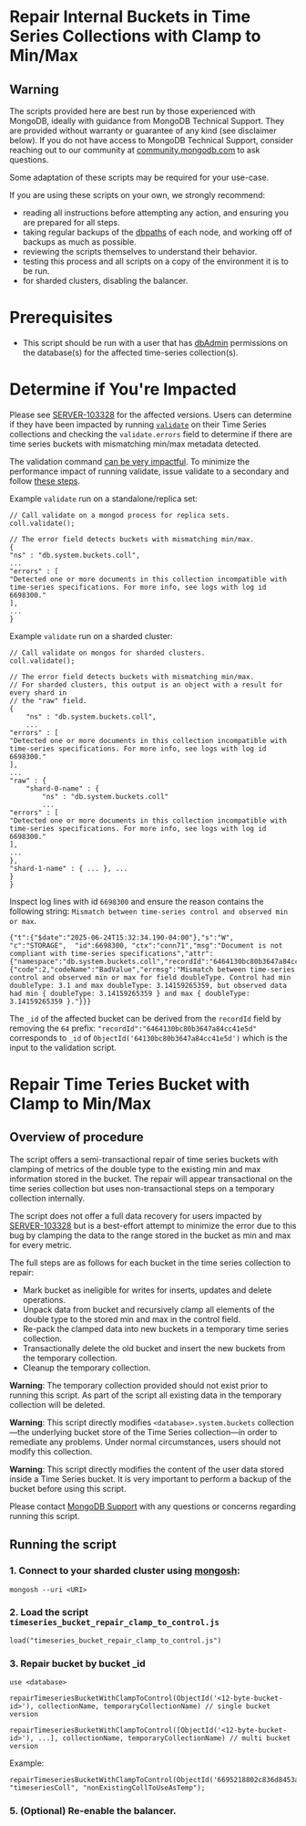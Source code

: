 # Repair Internal Buckets in Time Series Collections with Clamp to Min/Max

## Warning

The scripts provided here are best run by those experienced with MongoDB, ideally with guidance from MongoDB Technical Support. They are provided without warranty or guarantee of any kind (see disclaimer below). If you do not have access to MongoDB Technical Support, consider reaching out to our community at [community.mongodb.com](community.mongodb.com) to ask questions.

Some adaptation of these scripts may be required for your use-case.

If you are using these scripts on your own, we strongly recommend:

* reading all instructions before attempting any action, and ensuring you are prepared for all steps.
* taking regular backups of the [dbpaths](https://docs.mongodb.com/manual/core/backups/#back-up-by-copying-underlying-data-files) of each node, and working off of backups as much as possible.
* reviewing the scripts themselves to understand their behavior.
* testing this process and all scripts on a copy of the environment it is to be run.
* for sharded clusters, disabling the balancer.

# Prerequisites 
- This script should be run with a user that has [dbAdmin](https://www.mongodb.com/docs/manual/reference/built-in-roles/#mongodb-authrole-dbAdmin) permissions on the database(s) for the affected time-series collection(s).

# Determine if You're Impacted

Please see [SERVER-103328](https://jira.mongodb.org/browse/SERVER-103328) for the affected versions. Users can determine if they have been impacted by running [`validate`](https://www.mongodb.com/docs/manual/reference/command/validate/) on their Time Series collections and checking the `validate.errors` field to determine if there are time series buckets with mismatching min/max metadata detected.

The validation command [can be very impactful](https://www.mongodb.com/docs/manual/reference/method/db.collection.validate/#performance). To minimize the performance impact of running validate, issue validate to a secondary and follow [these steps](https://www.mongodb.com/docs/manual/reference/method/db.collection.validate/#performance:~:text=Validation%20has%20exclusive,the%20hidden%20node). 

Example `validate` run on a standalone/replica set:
```
// Call validate on a mongod process for replica sets. 
coll.validate();

// The error field detects buckets with mismatching min/max. 
{
"ns" : "db.system.buckets.coll",
...
"errors" : [
"Detected one or more documents in this collection incompatible with time-series specifications. For more info, see logs with log id 6698300."
],
...
}
```

Example `validate` run on a sharded cluster:

```
// Call validate on mongos for sharded clusters.
coll.validate();

// The error field detects buckets with mismatching min/max.
// For sharded clusters, this output is an object with a result for every shard in 
// the "raw" field.
{
	"ns" : "db.system.buckets.coll",
	...
"errors" : [
"Detected one or more documents in this collection incompatible with time-series specifications. For more info, see logs with log id 6698300."
],
...
"raw" : {
	"shard-0-name" : {
		"ns" : "db.system.buckets.coll"
		...
"errors" : [
"Detected one or more documents in this collection incompatible with time-series specifications. For more info, see logs with log id 6698300."
],
...
},
"shard-1-name" : { ... }, ...
}
}
```

Inspect log lines with id `6698300` and ensure the reason contains the following string: `Mismatch between time-series control and observed min or max`.

```
{"t":{"$date":"2025-06-24T15:32:34.190-04:00"},"s":"W",  "c":"STORAGE",  "id":6698300, "ctx":"conn71","msg":"Document is not compliant with time-series specifications","attr":{"namespace":"db.system.buckets.coll","recordId":"6464130bc80b3647a84cc41e5d","reason":{"code":2,"codeName":"BadValue","errmsg":"Mismatch between time-series control and observed min or max for field doubleType. Control had min doubleType: 3.1 and max doubleType: 3.14159265359, but observed data had min { doubleType: 3.14159265359 } and max { doubleType: 3.14159265359 }."}}}
```

The `_id` of the affected bucket can be derived from the `recordId` field by removing the `64` prefix: `"recordId":"6464130bc80b3647a84cc41e5d"` corresponds to `_id` of `ObjectId('64130bc80b3647a84cc41e5d')` which is the input to the validation script.

# Repair Time Teries Bucket with Clamp to Min/Max

## Overview of procedure

The script offers a semi-transactional repair of time series buckets with clamping of metrics of the double type to the existing min and max information stored in the bucket. The repair will appear transactional on the time series collection but uses non-transactional steps on a temporary collection internally.

The script does not offer a full data recovery for users impacted by [SERVER-103328](https://jira.mongodb.org/browse/SERVER-103328) but is a best-effort attempt to minimize the error due to this bug by clamping the data to the range stored in the bucket as min and max for every metric. 

The full steps are as follows for each bucket in the time series collection to repair:
- Mark bucket as ineligible for writes for inserts, updates and delete operations.
- Unpack data from bucket and recursively clamp all elements of the double type to the stored min and max in the control field.
- Re-pack the clamped data into new buckets in a temporary time series collection.
- Transactionally delete the old bucket and insert the new buckets from the temporary collection.
- Cleanup the temporary collection.

**Warning**: The temporary collection provided should not exist prior to running this script. As part of the script all existing data in the temporary collection will be deleted. 

**Warning**: This script directly modifies `<database>.system.buckets` collection —the underlying bucket store of the Time Series collection—in order to remediate any problems. Under normal circumstances, users should not modify this collection. 

**Warning**: This script directly modifies the content of the user data stored inside a Time Series bucket. It is very important to perform a backup of the bucket before using this script. 

Please contact [MongoDB Support](https://support.mongodb.com/welcome) with any questions or concerns regarding running this script. 

## Running the script

### 1. Connect to your sharded cluster using [mongosh](https://www.mongodb.com/docs/mongodb-shell/):

```
mongosh --uri <URI>
```

### 2. Load the script `timeseries_bucket_repair_clamp_to_control.js`

```
load("timeseries_bucket_repair_clamp_to_control.js")
```

### 3. Repair bucket by bucket _id

```
use <database>

repairTimeseriesBucketWithClampToControl(ObjectId('<12-byte-bucket-id>'), collectionName, temporaryCollectionName) // single bucket version

repairTimeseriesBucketWithClampToControl([ObjectId('<12-byte-bucket-id>'), ...], collectionName, temporaryCollectionName) // multi bucket version
```

Example:

```
repairTimeseriesBucketWithClampToControl(ObjectId('6695218802c836d8453a6e21'), "timeseriesColl", "nonExistingCollToUseAsTemp");
```

### 5. (Optional) Re-enable the balancer.
